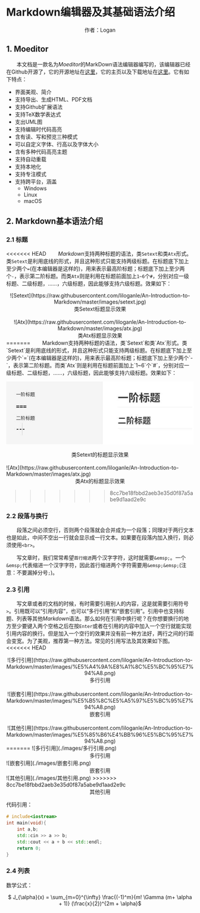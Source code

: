 Markdown编辑器及其基础语法介绍
==

<center>作者：Logan </center>

## 1. Moeditor
&emsp;&emsp;本文档是一款名为*Moeditor*的MarkDown语法编辑器编写的，该编辑器已经在Github开源了，它的开源地址在[这里](https://github.com/Moeditor/Moeditor)，它的主页以及下载地址在[这里](https://moeditor.js.org/)。它有如下特点：
- 界面美观、简介
- 支持导出、生成HTML、PDF文档
- 支持Github扩展语法
- 支持TeX数学表达式
- 支出UML图
- 支持编辑时代码高亮
- 含有读、写和预览三种模式
- 可以自定义字体、行高以及字体大小
- 含有多种代码高亮主题
- 支持自动重载
- 支持本地化
- 支持专注模式
- 支持跨平台，涵盖
	- Windows
	- Linux
	- macOS

## 2. Markdown基本语法介绍
### 2.1 标题
<<<<<<< HEAD
&emsp;&emsp;*Markdown*支持两种标题的语法，类`Setext`和类`Atx`形式。类`Setext`是利用底线的形式，并且这种形式只能支持两级标题。在标题底下加上至少两个`=`(在本编辑器是这样的)，用来表示最高阶标题；标题底下加上至少两个`-`，表示第二阶标题。而类`Atx`则是利用在标题前面加上`1~6`个`#`，分别对应一级标题、二级标题，......，六级标题，因此能够支持六级标题。效果如下：

<center>![Setext](https://raw.githubusercontent.com/liloganle/An-Introduction-to-Markdown/master/images/setext.jpg) </center>
<center> 类Setext标题显示效果 </center>
<br>
<center>![Atx](https://raw.githubusercontent.com/liloganle/An-Introduction-to-Markdown/master/images/atx.jpg) </center>
<center> 类Atx标题显示效果 </center>
=======
&emsp;&emsp;Markdown支持两种标题的语法，类`Setext`和类`Atx`形式。类`Setext`是利用底线的形式，并且这种形式只能支持两级标题。在标题底下加上至少两个`=`(在本编辑器是这样的)，用来表示最高阶标题；标题底下加上至少两个`-`，表示第二阶标题。而类`Atx`则是利用在标题前面加上`1~6`个`#`，分别对应一级标题、二级标题，......，六级标题，因此能够支持六级标题。效果如下： 

![Setext](https://raw.githubusercontent.com/liloganle/An-Introduction-to-Markdown/master/images/setext.jpg) 
<center>类Setext的标题显示效果 </center>
<br>
![Atx](https://raw.githubusercontent.com/liloganle/An-Introduction-to-Markdown/master/images/atx.jpg) 
<center>类Atx的标题显示效果 </center>

>>>>>>> 8cc7be18fbbd2aeb3e35d0f87a5abe9d1aad2e9c

### 2.2 段落与换行
&emsp;&emsp;段落之间必须空行，否则两个段落就会合并成为一个段落；同理对于两行文本也是如此，中间不空出一行就会显示成一行文本。如果要在段落内加入换行，则必须使用`<br>`。

&emsp;&emsp;写文章时，我们常常希望`首行缩进`两个汉字字符，这时就需要`&emsp;`。一个`&emsp;`代表缩进一个汉字字符，因此首行缩进两个字符需要用`&emsp;&emsp;`(注意：不要漏掉分号`;`)。

### 2.3 引用
&emsp;&emsp;写文章或者的文档的时候，有时需要引用别人的内容，这是就需要引用符号`>`。引用既可以“引用内容”，也可以“多行引用”和“嵌套引用”。引用中也支持标题、列表等其他*Markdown*语法。那么如何在引用中换行呢？在你想要换行的地方至少要键入两个空格之后在按`Enter`或者在引用的内容中加入一个空行就能实现引用内容的换行。但是加入一个空行的效果并没有前一种方法好，两行之间的行距会变宽。为了美观，推荐第一种方法。常见的引用写法及其效果如下图。
<<<<<<< HEAD

<center>![多行引用](https://raw.githubusercontent.com/liloganle/An-Introduction-to-Markdown/master/images/%E5%A4%9A%E8%A1%8C%E5%BC%95%E7%94%A8.png) </center>
<center> 多行引用 </center>
<br>
<center>![嵌套引用](https://raw.githubusercontent.com/liloganle/An-Introduction-to-Markdown/master/images/%E5%B5%8C%E5%A5%97%E5%BC%95%E7%94%A8.png) </center>
<center> 嵌套引用 </center>
<br>
<center>![其他引用](https://raw.githubusercontent.com/liloganle/An-Introduction-to-Markdown/master/images/%E5%85%B6%E4%BB%96%E5%BC%95%E7%94%A8.png) </center>
=======
![多行引用](./images/多行引用.png)
<center> 多行引用 </center>
![嵌套引用](./images/嵌套引用.png)
<center> 嵌套引用 </center>
![其他引用](./images/其他引用.png)
>>>>>>> 8cc7be18fbbd2aeb3e35d0f87a5abe9d1aad2e9c
<center> 其他引用 </center>

代码引用：
```C++
# include<iostream>
int main(void){
	int a,b;
    std::cin >> a >> b;
    std::cout << a + b << std::endl;
    return 0;
}
```

### 2.4 列表

数学公式：
<center>
$ J_{\alpha}(x) = \sum_{m=0}^{\infty} \frac{(-1)^m}{m! \Gamma (m+ \alpha + 1)} (\frac{x}{2})^{2m + \alpha}$
</center>
